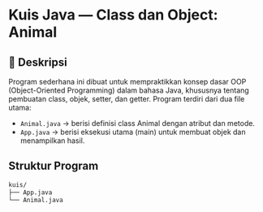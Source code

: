 # Kuis Java — Class dan Object: Animal

## 📘 Deskripsi

Program sederhana ini dibuat untuk mempraktikkan konsep dasar OOP (Object-Oriented Programming) dalam bahasa Java, khususnya tentang pembuatan class, objek, setter, dan getter.
Program terdiri dari dua file utama:

- `Animal.java` → berisi definisi class Animal dengan atribut dan metode.
- `App.java` → berisi eksekusi utama (main) untuk membuat objek dan menampilkan hasil.

## Struktur Program

```bash
kuis/
├── App.java
└── Animal.java
```
